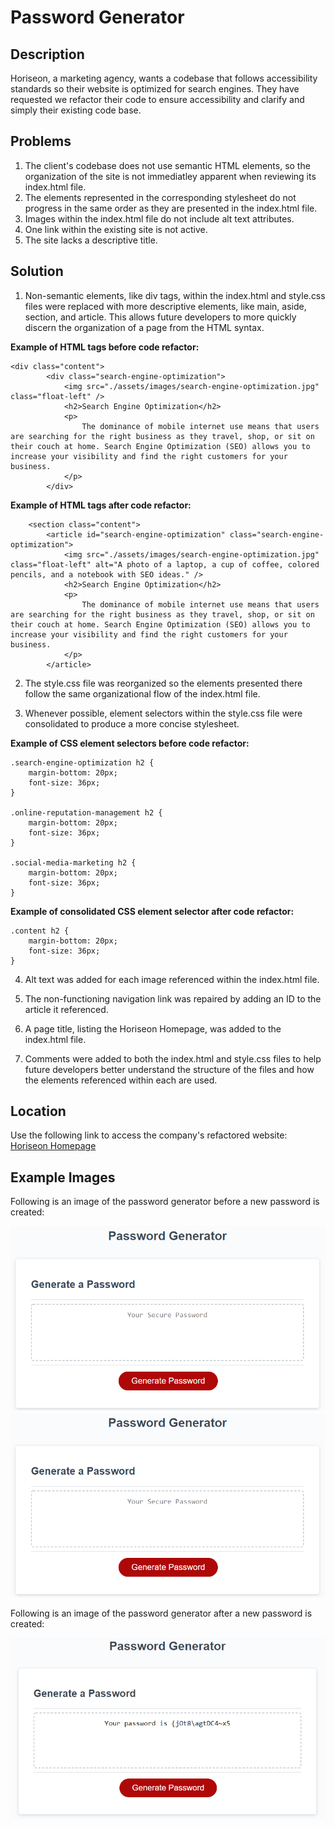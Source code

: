# Password Generator
## Description
Horiseon, a marketing agency, wants a codebase that follows accessibility standards so their website is optimized for search engines. They have requested we refactor their code to ensure accessibility and clarify and simply their existing code base. 

## Problems
1. The client's codebase does not use semantic HTML elements, so the organization of the site is not immediatley apparent when reviewing its index.html file. 
2. The elements represented in the corresponding stylesheet do not progress in the same order as they are presented in the index.html file. 
3. Images within the index.html file do not include alt text attributes.
4. One link within the existing site is not active.
5. The site lacks a descriptive title.

## Solution
1. Non-semantic elements, like div tags, within the index.html and style.css files were replaced with more descriptive elements, like main, aside, section, and article. This allows future developers to more quickly discern the organization of a page from the HTML syntax. 

**Example of HTML tags before code refactor:** 

    <div class="content">
            <div class="search-engine-optimization">
                <img src="./assets/images/search-engine-optimization.jpg" class="float-left" />
                <h2>Search Engine Optimization</h2>
                <p>
                    The dominance of mobile internet use means that users are searching for the right business as they travel, shop, or sit on their couch at home. Search Engine Optimization (SEO) allows you to increase your visibility and find the right customers for your business.
                </p>
            </div>

**Example of HTML tags after code refactor:** 


        <section class="content">
            <article id="search-engine-optimization" class="search-engine-optimization">
                <img src="./assets/images/search-engine-optimization.jpg" class="float-left" alt="A photo of a laptop, a cup of coffee, colored pencils, and a notebook with SEO ideas." />
                <h2>Search Engine Optimization</h2>
                <p>
                    The dominance of mobile internet use means that users are searching for the right business as they travel, shop, or sit on their couch at home. Search Engine Optimization (SEO) allows you to increase your visibility and find the right customers for your business.
                </p>
            </article>

2. The style.css file was reorganized so the elements presented there follow the same organizational flow of the index.html file. 

3. Whenever possible, element selectors within the style.css file were consolidated to produce a more concise stylesheet.

**Example of CSS element selectors before code refactor:** 

    .search-engine-optimization h2 {
        margin-bottom: 20px;
        font-size: 36px;
    }

    .online-reputation-management h2 {
        margin-bottom: 20px;
        font-size: 36px;
    }

    .social-media-marketing h2 {
        margin-bottom: 20px;
        font-size: 36px;
    }

**Example of consolidated CSS element selector after code refactor:**

    .content h2 {
        margin-bottom: 20px;
        font-size: 36px;
    }

4. Alt text was added for each image referenced within the index.html file. 

5. The non-functioning navigation link was repaired by adding an ID to the article it referenced. 

6. A page title, listing the Horiseon Homepage, was added to the index.html file. 

7. Comments were added to both the index.html and style.css files to help future developers better understand the structure of the files and how the elements referenced within each are used.

## Location
Use the following link to access the company's refactored website: [Horiseon Homepage](https://larrygjenkins.github.io/HoriseonRefactor/)

## Example Images
Following is an image of the password generator before a new password is created:

![Horiseon Homepage](images/PasswordGeneratorBeforeImage.png)
<img src="images/PasswordGeneratorBeforeImage.png" alt="Password Generator site before new password created">

Following is an image of the password generator after a new password is created:

![Horiseon Homepage](images/PasswordGeneratorAfterImage.png)
